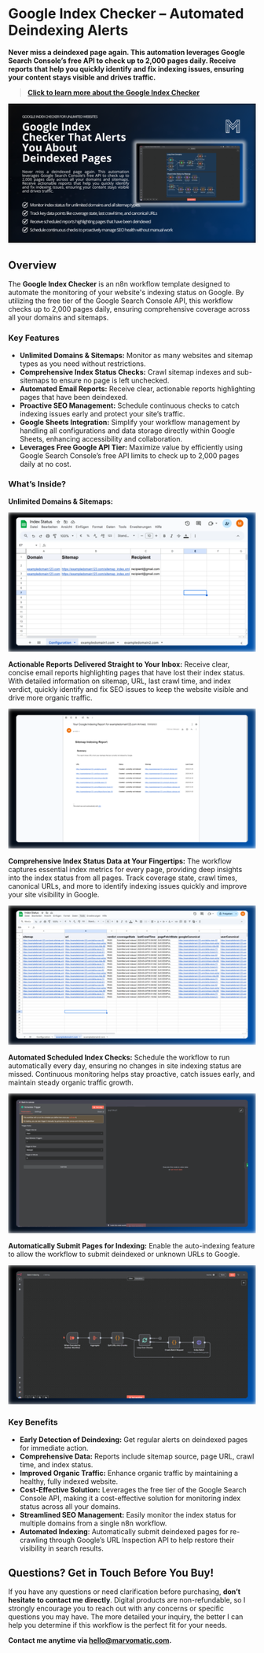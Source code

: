 # Google Index Checker – Automated Deindexing Alerts

**Never miss a deindexed page again. This automation leverages Google Search Console’s free API to check up to 2,000 pages daily. Receive reports that help you quickly identify and fix indexing issues, ensuring your content stays visible and drives traffic.**

> **[Click to learn more about the Google Index Checker](https://marvomatic.com/products/automated-google-index-checker/)**

![thumbnail-n8n-google-index-checker-websites](./thumbnail-n8n-google-index-checker-websites.png)

## Overview

The **Google Index Checker** is an n8n workflow template designed to automate the monitoring of your website's indexing status on Google. By utilizing the free tier of the Google Search Console API, this workflow checks up to 2,000 pages daily, ensuring comprehensive coverage across all your domains and sitemaps.

### Key Features

- **Unlimited Domains & Sitemaps:** Monitor as many websites and sitemap types as you need without restrictions.
- **Comprehensive Index Status Checks:** Crawl sitemap indexes and sub-sitemaps to ensure no page is left unchecked.
- **Automated Email Reports:** Receive clear, actionable reports highlighting pages that have been deindexed.
- **Proactive SEO Management:** Schedule continuous checks to catch indexing issues early and protect your site’s traffic.
- **Google Sheets Integration:** Simplify your workflow management by handling all configurations and data storage directly within Google Sheets, enhancing accessibility and collaboration.
- **Leverages Free Google API Tier:** Maximize value by efficiently using Google Search Console’s free API limits to check up to 2,000 pages daily at no cost.

### What’s Inside?

**Unlimited Domains & Sitemaps:**

![n8n-automated-google-index-checker-for-websites](./n8n-automated-google-index-checker-for-websites.png)

**Actionable Reports Delivered Straight to Your Inbox:**
Receive clear, concise email reports highlighting pages that have lost their index status. With detailed information on sitemap, URL, last crawl time, and index verdict, quickly identify and fix SEO issues to keep the website visible and drive more organic traffic.

![n8n-automated-google-index-checker-report](./n8n-automated-google-index-checker-report.png)

**Comprehensive Index Status Data at Your Fingertips:**
The workflow captures essential index metrics for every page, providing deep insights into the index status from all pages. Track coverage state, crawl times, canonical URLs, and more to identify indexing issues quickly and improve your site visibility in Google.

![n8n-automated-google-index-checker-data-output](./n8n-automated-google-index-checker-data-output.png)

**Automated Scheduled Index Checks:**
Schedule the workflow to run automatically every day, ensuring no changes in site indexing status are missed. Continuous monitoring helps stay proactive, catch issues early, and maintain steady organic traffic growth.

![n8n-automated-google-index-checker-scheduler](./n8n-automated-google-index-checker-scheduler.png)

**Automatically Submit Pages for Indexing:**
Enable the auto-indexing feature to allow the workflow to submit deindexed or unknown URLs to Google.

![n8n-automated-google-index-checker-automated-index-submission](./n8n-automated-google-index-checker-automated-index-submission.png)


### Key Benefits

- **Early Detection of Deindexing:** Get regular alerts on deindexed pages for immediate action.
- **Comprehensive Data:** Reports include sitemap source, page URL, crawl time, and index status.
- **Improved Organic Traffic:** Enhance organic traffic by maintaining a healthy, fully indexed website.
- **Cost-Effective Solution:** Leverages the free tier of the Google Search Console API, making it a cost-effective solution for monitoring index status across all your domains.
- **Streamlined SEO Management:** Easily monitor the index status for multiple domains from a single n8n workflow.
- **Automated Indexing**: Automatically submit deindexed pages for re-crawling through Google’s URL Inspection API to help restore their visibility in search results.

## Questions? Get in Touch Before You Buy!

If you have any questions or need clarification before purchasing, **don’t hesitate to contact me directly**. Digital products are non-refundable, so I strongly encourage you to reach out with any concerns or specific questions you may have. The more detailed your inquiry, the better I can help you determine if this workflow is the perfect fit for your needs.

**Contact me anytime via [hello@marvomatic.com](mailto:hello@marvomatic.com).**
